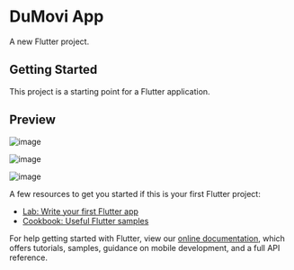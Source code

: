 # DuMovi App

A new Flutter project.

## Getting Started

This project is a starting point for a Flutter application.

## Preview

![image](https://user-images.githubusercontent.com/55031190/102889527-d382cf00-4480-11eb-8638-01b0bef5c78b.png)

![image](https://user-images.githubusercontent.com/55031190/102889541-da114680-4480-11eb-9378-efb479299bde.png)

![image](https://user-images.githubusercontent.com/55031190/102889707-22c8ff80-4481-11eb-877a-43e8f4147e27.png)


A few resources to get you started if this is your first Flutter project:

- [Lab: Write your first Flutter app](https://flutter.dev/docs/get-started/codelab)
- [Cookbook: Useful Flutter samples](https://flutter.dev/docs/cookbook)

For help getting started with Flutter, view our
[online documentation](https://flutter.dev/docs), which offers tutorials,
samples, guidance on mobile development, and a full API reference.
